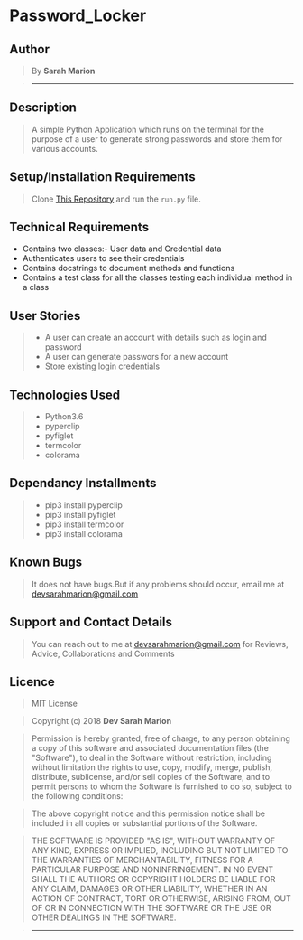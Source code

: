 # Password_Locker

## Author

> By **Sarah Marion**

> -----------------------------------------------------------

## Description

> A simple Python Application which runs on the terminal for the purpose of a user to generate strong passwords and store them for various accounts.

## Setup/Installation Requirements

> Clone [This Repository](https://github.com/Sarah-Marion/Password_Locker.git) and run the
`run.py` file.

## Technical Requirements

* Contains two classes:- User data and Credential data
* Authenticates users to see their credentials
* Contains docstrings to document methods and functions
* Contains a test class for all the classes testing each individual method in a class

## User Stories

> * A user can create an account with details such as login and password
> * A user can generate passwors for a new account
> * Store existing login credentials

## Technologies Used

> * Python3.6
> * pyperclip
> * pyfiglet
> * termcolor
> * colorama

## Dependancy Installments

> * pip3 install pyperclip
> * pip3 install pyfiglet
> * pip3 install termcolor
> * pip3 install colorama

## Known Bugs

> It does not have bugs.But if any problems should occur, email me at devsarahmarion@gmail.com

## Support and Contact Details

> You can reach out to me at devsarahmarion@gmail.com
for Reviews, Advice, Collaborations and Comments

## Licence

> MIT License

> Copyright (c) 2018 **Dev Sarah Marion**

> Permission is hereby granted, free of charge, to any person obtaining a copy
of this software and associated documentation files (the "Software"), to deal
in the Software without restriction, including without limitation the rights
to use, copy, modify, merge, publish, distribute, sublicense, and/or sell
copies of the Software, and to permit persons to whom the Software is
furnished to do so, subject to the following conditions:

> The above copyright notice and this permission notice shall be included in all
copies or substantial portions of the Software.

> THE SOFTWARE IS PROVIDED "AS IS", WITHOUT WARRANTY OF ANY KIND, EXPRESS OR
IMPLIED, INCLUDING BUT NOT LIMITED TO THE WARRANTIES OF MERCHANTABILITY,
FITNESS FOR A PARTICULAR PURPOSE AND NONINFRINGEMENT. IN NO EVENT SHALL THE
AUTHORS OR COPYRIGHT HOLDERS BE LIABLE FOR ANY CLAIM, DAMAGES OR OTHER
LIABILITY, WHETHER IN AN ACTION OF CONTRACT, TORT OR OTHERWISE, ARISING FROM,
OUT OF OR IN CONNECTION WITH THE SOFTWARE OR THE USE OR OTHER DEALINGS IN THE
SOFTWARE.

> --------------------------------------------------------